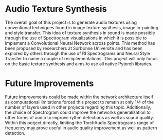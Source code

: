 # Audio Texture Synthesis
The overall goal of this project is to generate audio textures using conventional techniques found in image texture synthesis, image in-painting and style transfer. 
This idea of texture synthesis in sound is made possible through the use of Spectrogram visualizations in which it is possible to implement a Convolutional 
Neural Network across points. This method has been proposed by researchers at Sorbonne Université and has been explored by others through the use of RI Spectrograms 
and Neural Style Transfer to name a couple of reimplementations. This project will only focus on the basic texture synthesis and aims to use all native Pytorch libraries.  
  
# Future Improvements
Future improvements could be made within the network architecture itself as computational limitations forced this project to remain at only 1/4 of the number of layers
used in other projects regarding this topic. Additionally, the choice of Spectrogram could improve the networks generalization to other forms of audio to improve rythm 
detections as well as sound quality.  
Within this porject directly, limiting the TorchAudio Spectrograms range of frequency may prove useful in audio quality improvement as well as pattern detection.
